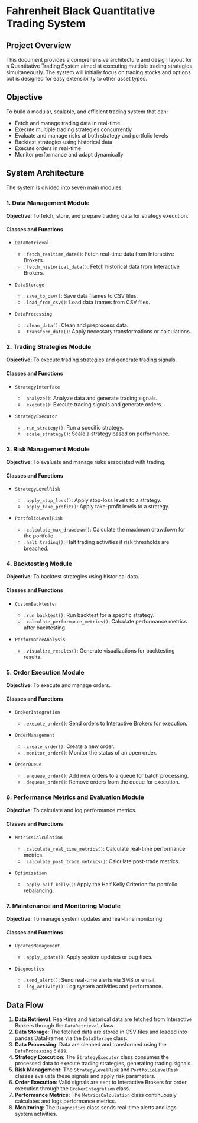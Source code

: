 # Fahrenheit Black Quantitative Trading System

## Project Overview

This document provides a comprehensive architecture and design layout for a Quantitative Trading System aimed at executing multiple trading strategies simultaneously. The system will initially focus on trading stocks and options but is designed for easy extensibility to other asset types.

## Objective

To build a modular, scalable, and efficient trading system that can:

- Fetch and manage trading data in real-time
- Execute multiple trading strategies concurrently
- Evaluate and manage risks at both strategy and portfolio levels
- Backtest strategies using historical data
- Execute orders in real-time
- Monitor performance and adapt dynamically

## System Architecture

The system is divided into seven main modules:

### 1. Data Management Module

**Objective**: To fetch, store, and prepare trading data for strategy execution.

#### Classes and Functions

- `DataRetrieval`
  - `.fetch_realtime_data()`: Fetch real-time data from Interactive Brokers.
  - `.fetch_historical_data()`: Fetch historical data from Interactive Brokers.

- `DataStorage`
  - `.save_to_csv()`: Save data frames to CSV files.
  - `.load_from_csv()`: Load data frames from CSV files.

- `DataProcessing`
  - `.clean_data()`: Clean and preprocess data.
  - `.transform_data()`: Apply necessary transformations or calculations.

### 2. Trading Strategies Module

**Objective**: To execute trading strategies and generate trading signals.

#### Classes and Functions

- `StrategyInterface`
  - `.analyze()`: Analyze data and generate trading signals.
  - `.execute()`: Execute trading signals and generate orders.

- `StrategyExecutor`
  - `.run_strategy()`: Run a specific strategy.
  - `.scale_strategy()`: Scale a strategy based on performance.

### 3. Risk Management Module

**Objective**: To evaluate and manage risks associated with trading.

#### Classes and Functions

- `StrategyLevelRisk`
  - `.apply_stop_loss()`: Apply stop-loss levels to a strategy.
  - `.apply_take_profit()`: Apply take-profit levels to a strategy.

- `PortfolioLevelRisk`
  - `.calculate_max_drawdown()`: Calculate the maximum drawdown for the portfolio.
  - `.halt_trading()`: Halt trading activities if risk thresholds are breached.

### 4. Backtesting Module

**Objective**: To backtest strategies using historical data.

#### Classes and Functions

- `CustomBacktester`
  - `.run_backtest()`: Run backtest for a specific strategy.
  - `.calculate_performance_metrics()`: Calculate performance metrics after backtesting.

- `PerformanceAnalysis`
  - `.visualize_results()`: Generate visualizations for backtesting results.

### 5. Order Execution Module

**Objective**: To execute and manage orders.

#### Classes and Functions

- `BrokerIntegration`
  - `.execute_order()`: Send orders to Interactive Brokers for execution.

- `OrderManagement`
  - `.create_order()`: Create a new order.
  - `.monitor_order()`: Monitor the status of an open order.
 
- `OrderQueue`
  - `.enqueue_order()`: Add new orders to a queue for batch processing.
  - `.dequeue_order()`: Remove orders from the queue for execution.

### 6. Performance Metrics and Evaluation Module

**Objective**: To calculate and log performance metrics.

#### Classes and Functions

- `MetricsCalculation`
  - `.calculate_real_time_metrics()`: Calculate real-time performance metrics.
  - `.calculate_post_trade_metrics()`: Calculate post-trade metrics.

- `Optimization`
  - `.apply_half_kelly()`: Apply the Half Kelly Criterion for portfolio rebalancing.

### 7. Maintenance and Monitoring Module

**Objective**: To manage system updates and real-time monitoring.

#### Classes and Functions

- `UpdatesManagement`
  - `.apply_update()`: Apply system updates or bug fixes.

- `Diagnostics`
  - `.send_alert()`: Send real-time alerts via SMS or email.
  - `.log_activity()`: Log system activities and performance.

## Data Flow

1. **Data Retrieval**: Real-time and historical data are fetched from Interactive Brokers through the `DataRetrieval` class.
2. **Data Storage**: The fetched data are stored in CSV files and loaded into pandas DataFrames via the `DataStorage` class.
3. **Data Processing**: Data are cleaned and transformed using the `DataProcessing` class.
4. **Strategy Execution**: The `StrategyExecutor` class consumes the processed data to execute trading strategies, generating trading signals.
5. **Risk Management**: The `StrategyLevelRisk` and `PortfolioLevelRisk` classes evaluate these signals and apply risk parameters.
6. **Order Execution**: Valid signals are sent to Interactive Brokers for order execution through the `BrokerIntegration` class.
7. **Performance Metrics**: The `MetricsCalculation` class continuously calculates and logs performance metrics.
8. **Monitoring**: The `Diagnostics` class sends real-time alerts and logs system activities.


